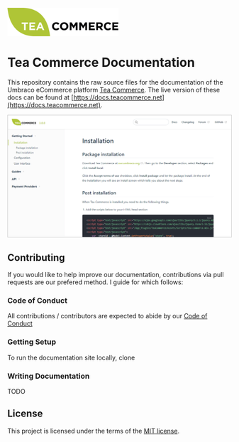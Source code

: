 <a href="https://www.teacommerce.net" target="_blank"><img src="docs/.vuepress/public/logo.png" alt="Tea Commerce" width="250"/></a>

# Tea Commerce Documentation

This repository contains the raw source files for the documentation of the Umbraco eCommerce platform [Tea Commerce](https://www.teacommerce.net). The live version of these docs can be found at [https://docs.teacommerce.net](https://docs.teacommerce.net).

<img src="screenshot.png" alt="Screenshot" style="border: 1px solid #ccc;" />

## Contributing

If you would like to help improve our documentation, contributions via pull requests are our prefered method. I guide for which follows:

### Code of Conduct

All contributions / contributors are expected to abide by our [Code of Conduct](https://www.contributor-covenant.org/version/1/1/0/code-of-conduct.html)

### Getting Setup

To run the documentation site locally, clone 

### Writing Documentation

TODO

## License

This project is licensed under the terms of the [MIT license](LICENSE).
